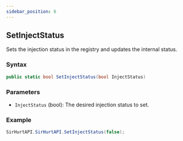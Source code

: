 ```yaml
---
sidebar_position: 6
---
```


## SetInjectStatus

Sets the injection status in the registry and updates the internal status.

### Syntax
```csharp
public static bool SetInjectStatus(bool InjectStatus)
```

### Parameters

- `InjectStatus` (bool): The desired injection status to set.

### Example

```csharp
SirHurtAPI.SirHurtAPI.SetInjectStatus(false);
```

